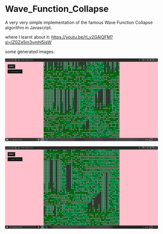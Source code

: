 # Wave_Function_Collapse
A very very simple implementation of the famous Wave Function Collapse algorithm in Javascript.

where I learnt about it: https://youtu.be/rI_y2GAlQFM?si=IZGZe5m3ymhl5isW

some generated images:

![loading image...](./assets/Screenshot_1.png)

![loading image...](./assets/Screenshot_2.png)
